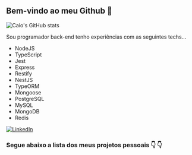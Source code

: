 ## Bem-vindo ao meu Github :wave:

![Caio's GitHub stats](https://github-readme-stats.vercel.app/api?username=devcaiofelipe&show_icons=true&theme=default)

Sou programador back-end tenho experiências com as seguintes techs...

* NodeJS
* TypeScript
* Jest
* Express
* Restify
* NestJS
* TypeORM
* Mongoose
* PostgreSQL
* MySQL
* MongoDB
* Redis

[![LinkedIn](https://img.shields.io/badge/LinkedIn-0077B5?style=for-the-badge&logo=linkedin&logoColor=white)](https://www.linkedin.com/in/devcaiofelipe/)

### Segue abaixo a lista dos meus projetos pessoais :point_down: :point_down:

